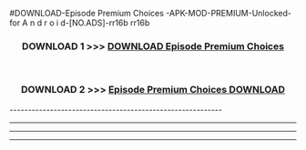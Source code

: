 #DOWNLOAD-Episode Premium Choices -APK-MOD-PREMIUM-Unlocked-for A n d r o i d-[NO.ADS]-rr16b rr16b 



<div align="center">

<h3>DOWNLOAD 1 >>> <a href="https://t.co/FKmqrqFo6t??judul=Episode Premium Choices ">DOWNLOAD Episode Premium Choices </a></h3><br>

<h3>DOWNLOAD 2 >>> <a href="https://t.co/FKmqrqFo6t??judul=Episode Premium Choices ">Episode Premium Choices  DOWNLOAD </a></h3>

</div>
----------------------------------------------------------

----------------------------------------------------------

----------------------------------------------------------

----------------------------------------------------------



